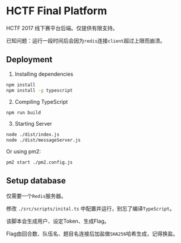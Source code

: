 # HCTF Final Platform

HCTF 2017 线下赛平台后端。仅提供有限支持。

已知问题：运行一段时间后会因为`redis`连接`client`超过上限而崩溃。

## Deployment

1. Installing dependencies
```bash
npm install
npm install -g typescript
```

2. Compiling TypeScript
```bash
npm run build
```

3. Starting Server
```bash
node ./dist/index.js
node ./dist/messageServer.js
```
Or using pm2:

```bash
pm2 start ./pm2.config.js
```

## Setup database

仅需要一个`Redis`服务器。

修改 `./src/scripts/inital.ts` 中配置并运行，别忘了编译`TypeScript`。

该脚本会生成用户、设定Token、生成Flag。

Flag由回合数、队伍名、题目名连接后加盐做`SHA256`哈希生成，记得换盐。